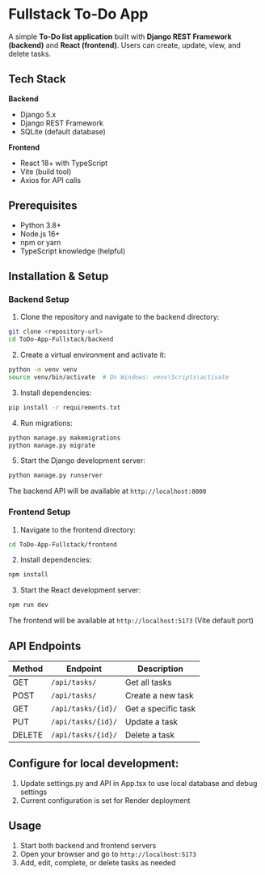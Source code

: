 # Fullstack To-Do App

A simple **To-Do list application** built with **Django REST Framework (backend)** and **React (frontend)**. Users can create, update, view, and delete tasks.

## Tech Stack

**Backend**
- Django 5.x
- Django REST Framework
- SQLite (default database)

**Frontend**
- React 18+ with TypeScript
- Vite (build tool)
- Axios for API calls

## Prerequisites

- Python 3.8+
- Node.js 16+
- npm or yarn
- TypeScript knowledge (helpful)

## Installation & Setup

### Backend Setup

1. Clone the repository and navigate to the backend directory:
```bash
git clone <repository-url>
cd ToDo-App-Fullstack/backend
```

2. Create a virtual environment and activate it:
```bash
python -m venv venv
source venv/bin/activate  # On Windows: venv\Scripts\activate
```

3. Install dependencies:
```bash
pip install -r requirements.txt
```

4. Run migrations:
```bash
python manage.py makemigrations
python manage.py migrate
```

5. Start the Django development server:
```bash
python manage.py runserver
```

The backend API will be available at `http://localhost:8000`

### Frontend Setup

1. Navigate to the frontend directory:
```bash
cd ToDo-App-Fullstack/frontend
```

2. Install dependencies:
```bash
npm install
```

3. Start the React development server:
```bash
npm run dev
```

The frontend will be available at `http://localhost:5173` (Vite default port)

## API Endpoints

| Method | Endpoint | Description |
|--------|----------|-------------|
| GET | `/api/tasks/` | Get all tasks |
| POST | `/api/tasks/` | Create a new task |
| GET | `/api/tasks/{id}/` | Get a specific task |
| PUT | `/api/tasks/{id}/` | Update a task |
| DELETE | `/api/tasks/{id}/` | Delete a task |

## Configure for local development:

1. Update settings.py and API in App.tsx to use local database and debug settings
2. Current configuration is set for Render deployment

## Usage

1. Start both backend and frontend servers
2. Open your browser and go to `http://localhost:5173`
3. Add, edit, complete, or delete tasks as needed
